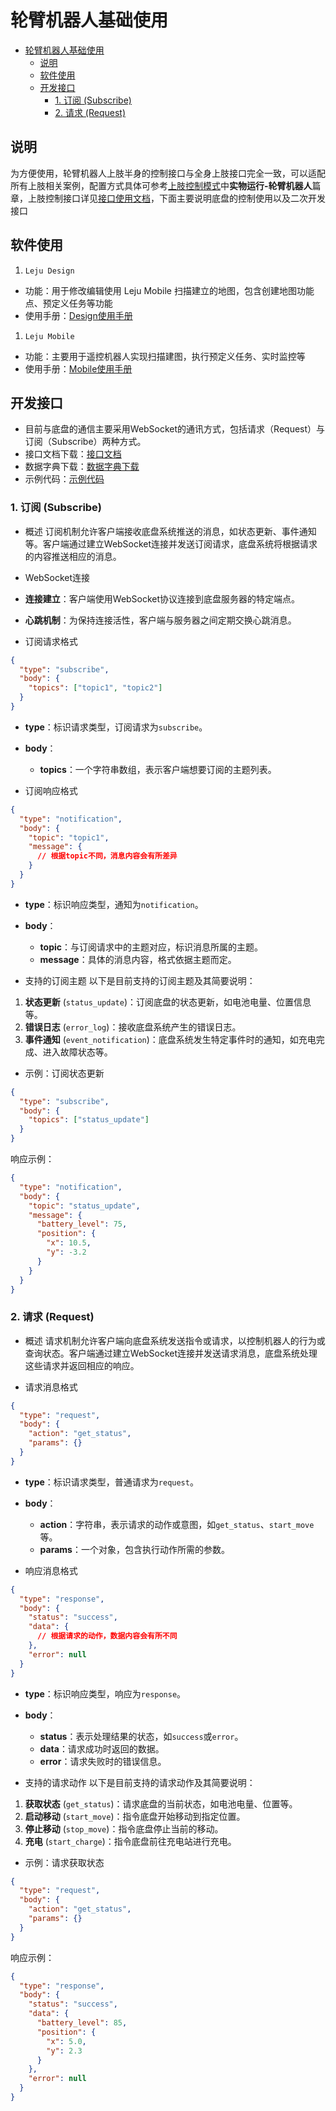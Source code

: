 # 轮臂机器人基础使用

- [轮臂机器人基础使用](#轮臂机器人基础使用)
  - [说明](#说明)
  - [软件使用](#软件使用)
  - [开发接口](#开发接口)
    - [1. 订阅 (Subscribe)](#1-订阅-subscribe)
    - [2. 请求 (Request)](#2-请求-request)


## 说明
为方便使用，轮臂机器人上肢半身的控制接口与全身上肢接口完全一致，可以适配所有上肢相关案例，配置方式具体可参考[上肢控制模式](../../3调试教程/上肢控制模式.md)中**实物运行-轮臂机器人**篇章，上肢控制接口详见[接口使用文档](../../4开发接口/接口使用文档.md)，下面主要说明底盘的控制使用以及二次开发接口

## 软件使用
1. `Leju Design`
  - 功能：用于修改编辑使用 Leju Mobile 扫描建立的地图，包含创建地图功能点、预定义任务等功能
  - 使用手册：[Design使用手册](http://rustdesk.lejurobot.cn:8080/%E8%BD%AE%E8%87%82%E8%B5%84%E6%96%99/%E4%BD%BF%E7%94%A8%E6%89%8B%E5%86%8C/)
1. `Leju Mobile`
  - 功能：主要用于遥控机器人实现扫描建图，执行预定义任务、实时监控等
  - 使用手册：[Mobile使用手册](http://rustdesk.lejurobot.cn:8080/%E8%BD%AE%E8%87%82%E8%B5%84%E6%96%99/%E4%BD%BF%E7%94%A8%E6%89%8B%E5%86%8C/)

## 开发接口
- 目前与底盘的通信主要采用WebSocket的通讯方式，包括请求（Request）与订阅（Subscribe）两种方式。
- 接口文档下载：[接口文档](http://rustdesk.lejurobot.cn:8080/%E8%BD%AE%E8%87%82%E8%B5%84%E6%96%99/%E5%BC%80%E5%8F%91%E6%8E%A5%E5%8F%A3)
- 数据字典下载：[数据字典下载](http://rustdesk.lejurobot.cn:8080/%E8%BD%AE%E8%87%82%E8%B5%84%E6%96%99/%E5%BC%80%E5%8F%91%E6%8E%A5%E5%8F%A3)
- 示例代码：[示例代码](http://rustdesk.lejurobot.cn:8080/%E8%BD%AE%E8%87%82%E8%B5%84%E6%96%99/%E5%BC%80%E5%8F%91%E6%8E%A5%E5%8F%A3/%E7%A4%BA%E4%BE%8B%E4%BB%A3%E7%A0%81/)

### 1. 订阅 (Subscribe)

- 概述
订阅机制允许客户端接收底盘系统推送的消息，如状态更新、事件通知等。客户端通过建立WebSocket连接并发送订阅请求，底盘系统将根据请求的内容推送相应的消息。

- WebSocket连接
- **连接建立**：客户端使用WebSocket协议连接到底盘服务器的特定端点。
- **心跳机制**：为保持连接活性，客户端与服务器之间定期交换心跳消息。

- 订阅请求格式
```json
{
  "type": "subscribe",
  "body": {
    "topics": ["topic1", "topic2"]
  }
}
```
- **type**：标识请求类型，订阅请求为`subscribe`。
- **body**：
  - **topics**：一个字符串数组，表示客户端想要订阅的主题列表。

- 订阅响应格式
```json
{
  "type": "notification",
  "body": {
    "topic": "topic1",
    "message": {
      // 根据topic不同，消息内容会有所差异
    }
  }
}
```
- **type**：标识响应类型，通知为`notification`。
- **body**：
  - **topic**：与订阅请求中的主题对应，标识消息所属的主题。
  - **message**：具体的消息内容，格式依据主题而定。

- 支持的订阅主题
以下是目前支持的订阅主题及其简要说明：

1. **状态更新** (`status_update`)：订阅底盘的状态更新，如电池电量、位置信息等。
2. **错误日志** (`error_log`)：接收底盘系统产生的错误日志。
3. **事件通知** (`event_notification`)：底盘系统发生特定事件时的通知，如充电完成、进入故障状态等。

- 示例：订阅状态更新
```json
{
  "type": "subscribe",
  "body": {
    "topics": ["status_update"]
  }
}
```
响应示例：
```json
{
  "type": "notification",
  "body": {
    "topic": "status_update",
    "message": {
      "battery_level": 75,
      "position": {
        "x": 10.5,
        "y": -3.2
      }
    }
  }
}
```
### 2. 请求 (Request)

- 概述
请求机制允许客户端向底盘系统发送指令或请求，以控制机器人的行为或查询状态。客户端通过建立WebSocket连接并发送请求消息，底盘系统处理这些请求并返回相应的响应。

- 请求消息格式
```json
{
  "type": "request",
  "body": {
    "action": "get_status",
    "params": {}
  }
}
```
- **type**：标识请求类型，普通请求为`request`。
- **body**：
  - **action**：字符串，表示请求的动作或意图，如`get_status`、`start_move`等。
  - **params**：一个对象，包含执行动作所需的参数。

- 响应消息格式
```json
{
  "type": "response",
  "body": {
    "status": "success",
    "data": {
      // 根据请求的动作，数据内容会有所不同
    },
    "error": null
  }
}
```
- **type**：标识响应类型，响应为`response`。
- **body**：
  - **status**：表示处理结果的状态，如`success`或`error`。
  - **data**：请求成功时返回的数据。
  - **error**：请求失败时的错误信息。

- 支持的请求动作
以下是目前支持的请求动作及其简要说明：

1. **获取状态** (`get_status`)：请求底盘的当前状态，如电池电量、位置等。
2. **启动移动** (`start_move`)：指令底盘开始移动到指定位置。
3. **停止移动** (`stop_move`)：指令底盘停止当前的移动。
4. **充电** (`start_charge`)：指令底盘前往充电站进行充电。

- 示例：请求获取状态
```json
{
  "type": "request",
  "body": {
    "action": "get_status",
    "params": {}
  }
}
```
响应示例：
```json
{
  "type": "response",
  "body": {
    "status": "success",
    "data": {
      "battery_level": 85,
      "position": {
        "x": 5.0,
        "y": 2.3
      }
    },
    "error": null
  }
}
```

